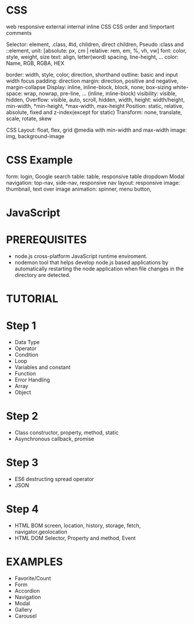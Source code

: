 # CSS
web responsive
external internal inline CSS
CSS order and !important
comments

Selector: element, .class, #id, children, direct children,
Pseudo :class and ::element,
unit: [absolute: px, cm | relative: rem, em, %, vh, vw]
font: color, style, weight, size
text: align, letter(word) spacing, line-height, ...
color: Name, RGB, RGBA, HEX

border: width, style, color, direction, shorthand
outline: basic and input width focus
padding: direction
margin: direction, positive and negative, margin-collapse
Display: inline, inline-block, block, none;
box-sizing
white-space: wrap, nowrap, pre-line, ... (inline, inline-block)
visibility: visible, hidden,
Overflow: visible, auto, scroll, hidden,
width, height: width/height, min-width, *min-height, *max-width, max-height
Position: static, relative, absolute, fixed and z-index(except for static)
Transform: none, translate, scale, rotate, skew

CSS Layout: float, flex, grid
@media with min-width and max-width
image: img, background-image

# CSS Example
form: login, Google search 
table: table, responsive table
dropdown
Modal
navigation: top-nav, side-nav, responsive nav
layout: responsive
image: thumbnail, text over image
animation: spinner, menu button, 

# JavaScript

# PREREQUISITES
- node.js
cross-platform JavaScript runtime enviroment.
- nodemon
tool that helps develop node.js based applications by automatically
restarting the node application when file changes in the directory are detected.


# TUTORIAL

# Step 1
- Data Type
- Operator
- Condition
- Loop 
- Variables and constant 
- Function
- Error Handling
- Array 
- Object

# Step 2
- Class
constructor, property, method, static 
- Asynchronous 
callback, promise

# Step 3
- ES6
destructing spread operator
- JSON

# Step 4
- HTML BOM
screen, location, history, storage, fetch, navigator.geolocation
- HTML DOM
Selector, Property and method, Event

# EXAMPLES
- Favorite/Count
- Form
- Accordion
- Navigation
- Modal
- Gallery
- Carousel